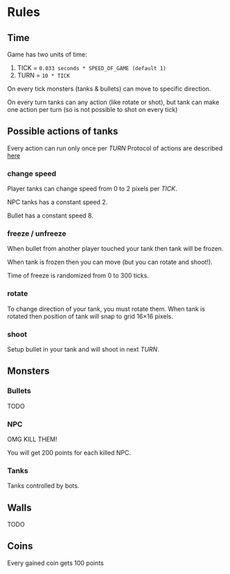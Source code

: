 # Rules

## Time

Game has two units of time:

1. TICK = `0.033 seconds * SPEED_OF_GAME (default 1)`
2. TURN = `10 * TICK`

On every tick monsters (tanks & bullets) can move to specific direction.

On every turn tanks can any action (like rotate or shot),
but tank can make one action per turn (so is not possible to shot on every tick)


## Possible actions of tanks
Every action can run only once per *TURN*
Protocol of actions are described [here](./actions.md)

### change speed
Player tanks can change speed from 0 to 2 pixels per *TICK*.

NPC tanks has a constant speed 2.

Bullet has a constant speed 8.

### freeze / unfreeze
When bullet from another player touched your tank then tank will be frozen.

When tank is frozen then you can move (but you can rotate and shoot!).

Time of freeze is randomized from 0 to 300 ticks.

### rotate
To change direction of your tank, you must rotate them.
When tank is rotated then position of tank will snap to grid 16×16 pixels.

### shoot
Setup bullet in your tank and will shoot in next *TURN*.

## Monsters

### Bullets
TODO

### NPC
OMG KILL THEM!

You will get 200 points for each killed NPC.

### Tanks

Tanks controlled by bots.

## Walls
TODO

## Coins

Every gained coin gets 100 points
